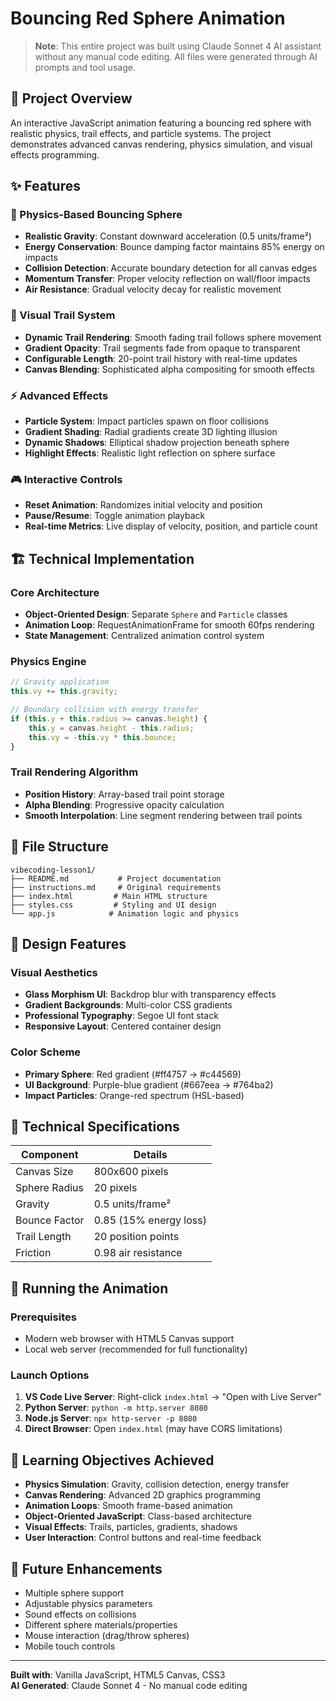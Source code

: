 # Bouncing Red Sphere Animation

> **Note**: This entire project was built using Claude Sonnet 4 AI assistant without any manual code editing. All files were generated through AI prompts and tool usage.

## 🎯 Project Overview

An interactive JavaScript animation featuring a bouncing red sphere with realistic physics, trail effects, and particle systems. The project demonstrates advanced canvas rendering, physics simulation, and visual effects programming.

## ✨ Features

### 🔴 Physics-Based Bouncing Sphere
- **Realistic Gravity**: Constant downward acceleration (0.5 units/frame²)
- **Energy Conservation**: Bounce damping factor maintains 85% energy on impacts
- **Collision Detection**: Accurate boundary detection for all canvas edges
- **Momentum Transfer**: Proper velocity reflection on wall/floor impacts
- **Air Resistance**: Gradual velocity decay for realistic movement

### 🌟 Visual Trail System
- **Dynamic Trail Rendering**: Smooth fading trail follows sphere movement
- **Gradient Opacity**: Trail segments fade from opaque to transparent
- **Configurable Length**: 20-point trail history with real-time updates
- **Canvas Blending**: Sophisticated alpha compositing for smooth effects

### ⚡ Advanced Effects
- **Particle System**: Impact particles spawn on floor collisions
- **Gradient Shading**: Radial gradients create 3D lighting illusion
- **Dynamic Shadows**: Elliptical shadow projection beneath sphere
- **Highlight Effects**: Realistic light reflection on sphere surface

### 🎮 Interactive Controls
- **Reset Animation**: Randomizes initial velocity and position
- **Pause/Resume**: Toggle animation playback
- **Real-time Metrics**: Live display of velocity, position, and particle count

## 🏗️ Technical Implementation

### Core Architecture
- **Object-Oriented Design**: Separate `Sphere` and `Particle` classes
- **Animation Loop**: RequestAnimationFrame for smooth 60fps rendering
- **State Management**: Centralized animation control system

### Physics Engine
```javascript
// Gravity application
this.vy += this.gravity;

// Boundary collision with energy transfer
if (this.y + this.radius >= canvas.height) {
    this.y = canvas.height - this.radius;
    this.vy = -this.vy * this.bounce;
}
```

### Trail Rendering Algorithm
- **Position History**: Array-based trail point storage
- **Alpha Blending**: Progressive opacity calculation
- **Smooth Interpolation**: Line segment rendering between trail points

## 📁 File Structure

```
vibecoding-lesson1/
├── README.md           # Project documentation
├── instructions.md     # Original requirements
├── index.html         # Main HTML structure
├── styles.css         # Styling and UI design
└── app.js            # Animation logic and physics
```

## 🎨 Design Features

### Visual Aesthetics
- **Glass Morphism UI**: Backdrop blur with transparency effects
- **Gradient Backgrounds**: Multi-color CSS gradients
- **Professional Typography**: Segoe UI font stack
- **Responsive Layout**: Centered container design

### Color Scheme
- **Primary Sphere**: Red gradient (#ff4757 → #c44569)
- **UI Background**: Purple-blue gradient (#667eea → #764ba2)
- **Impact Particles**: Orange-red spectrum (HSL-based)

## 🔧 Technical Specifications

| Component | Details |
|-----------|---------|
| Canvas Size | 800x600 pixels |
| Sphere Radius | 20 pixels |
| Gravity | 0.5 units/frame² |
| Bounce Factor | 0.85 (15% energy loss) |
| Trail Length | 20 position points |
| Friction | 0.98 air resistance |

## 🚀 Running the Animation

### Prerequisites
- Modern web browser with HTML5 Canvas support
- Local web server (recommended for full functionality)

### Launch Options
1. **VS Code Live Server**: Right-click `index.html` → "Open with Live Server"
2. **Python Server**: `python -m http.server 8080`
3. **Node.js Server**: `npx http-server -p 8080`
4. **Direct Browser**: Open `index.html` (may have CORS limitations)

## 🎯 Learning Objectives Achieved

- **Physics Simulation**: Gravity, collision detection, energy transfer
- **Canvas Rendering**: Advanced 2D graphics programming
- **Animation Loops**: Smooth frame-based animation
- **Object-Oriented JavaScript**: Class-based architecture
- **Visual Effects**: Trails, particles, gradients, shadows
- **User Interaction**: Control buttons and real-time feedback

## 🔮 Future Enhancements

- Multiple sphere support
- Adjustable physics parameters
- Sound effects on collisions
- Different sphere materials/properties
- Mouse interaction (drag/throw spheres)
- Mobile touch controls

---

**Built with**: Vanilla JavaScript, HTML5 Canvas, CSS3  
**AI Generated**: Claude Sonnet 4 - No manual code editing